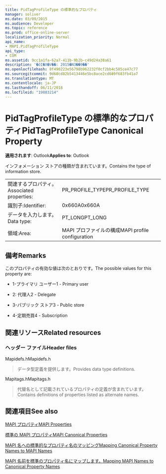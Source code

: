 ```yaml
---
title: PidTagProfileType の標準的なプロパティ
manager: soliver
ms.date: 03/09/2015
ms.audience: Developer
ms.topic: reference
ms.prod: office-online-server
localization_priority: Normal
api_name:
- MAPI.PidTagProfileType
api_type:
- COM
ms.assetid: 9cc1a1fa-62a7-411b-9b2b-c49d24a38a61
description: '�ŏI�X�V��: 2015�N3��9��'
ms.openlocfilehash: 8f490223e56798b962232f0cf2bb4c585ce47c77
ms.sourcegitcommit: 9d60cd82b5413446e5bc8ace2cd689f683fb41a7
ms.translationtype: MT
ms.contentlocale: ja-JP
ms.lasthandoff: 06/11/2018
ms.locfileid: "19803214"
---
```

# <a name="pidtagprofiletype-canonical-property"></a><span data-ttu-id="13ec2-103">PidTagProfileType の標準的なプロパティ</span><span class="sxs-lookup"><span data-stu-id="13ec2-103">PidTagProfileType Canonical Property</span></span>

  
  
<span data-ttu-id="13ec2-104">**適用されます**: Outlook</span><span class="sxs-lookup"><span data-stu-id="13ec2-104">**Applies to**: Outlook</span></span> 
  
<span data-ttu-id="13ec2-105">インフォメーション ストアの種類が含まれています。</span><span class="sxs-lookup"><span data-stu-id="13ec2-105">Contains the type of information store.</span></span>
  
|||
|:-----|:-----|
|<span data-ttu-id="13ec2-106">関連するプロパティ。</span><span class="sxs-lookup"><span data-stu-id="13ec2-106">Associated properties:</span></span>  <br/> |<span data-ttu-id="13ec2-107">PR_PROFILE_TYPE</span><span class="sxs-lookup"><span data-stu-id="13ec2-107">PR_PROFILE_TYPE</span></span>  <br/> |
|<span data-ttu-id="13ec2-108">識別子:</span><span class="sxs-lookup"><span data-stu-id="13ec2-108">Identifier:</span></span>  <br/> |<span data-ttu-id="13ec2-109">0x660A</span><span class="sxs-lookup"><span data-stu-id="13ec2-109">0x660A</span></span>  <br/> |
|<span data-ttu-id="13ec2-110">データを入力します。</span><span class="sxs-lookup"><span data-stu-id="13ec2-110">Data type:</span></span>  <br/> |<span data-ttu-id="13ec2-111">PT_LONG</span><span class="sxs-lookup"><span data-stu-id="13ec2-111">PT_LONG</span></span>  <br/> |
|<span data-ttu-id="13ec2-112">領域:</span><span class="sxs-lookup"><span data-stu-id="13ec2-112">Area:</span></span>  <br/> |<span data-ttu-id="13ec2-113">MAPI プロファイルの構成</span><span class="sxs-lookup"><span data-stu-id="13ec2-113">MAPI profile configuration</span></span>  <br/> |
   
## <a name="remarks"></a><span data-ttu-id="13ec2-114">備考</span><span class="sxs-lookup"><span data-stu-id="13ec2-114">Remarks</span></span>

<span data-ttu-id="13ec2-115">このプロパティの有効な値は次のとおりです。</span><span class="sxs-lookup"><span data-stu-id="13ec2-115">The possible values for this property are:</span></span>
  
- <span data-ttu-id="13ec2-116">1-プライマリ ユーザー</span><span class="sxs-lookup"><span data-stu-id="13ec2-116">1 - Primary user</span></span>
    
- <span data-ttu-id="13ec2-117">2: 代理人</span><span class="sxs-lookup"><span data-stu-id="13ec2-117">2 - Delegate</span></span>
    
- <span data-ttu-id="13ec2-118">3-パブリック ストア</span><span class="sxs-lookup"><span data-stu-id="13ec2-118">3 - Public store</span></span>
    
- <span data-ttu-id="13ec2-119">4-定期売買</span><span class="sxs-lookup"><span data-stu-id="13ec2-119">4 - Subscription</span></span>
    
## <a name="related-resources"></a><span data-ttu-id="13ec2-120">関連リソース</span><span class="sxs-lookup"><span data-stu-id="13ec2-120">Related resources</span></span>

### <a name="header-files"></a><span data-ttu-id="13ec2-121">ヘッダー ファイル</span><span class="sxs-lookup"><span data-stu-id="13ec2-121">Header files</span></span>

<span data-ttu-id="13ec2-122">Mapidefs.h</span><span class="sxs-lookup"><span data-stu-id="13ec2-122">Mapidefs.h</span></span>
  
> <span data-ttu-id="13ec2-123">データ型定義を提供します。</span><span class="sxs-lookup"><span data-stu-id="13ec2-123">Provides data type definitions.</span></span>
    
<span data-ttu-id="13ec2-124">Mapitags.h</span><span class="sxs-lookup"><span data-stu-id="13ec2-124">Mapitags.h</span></span>
  
> <span data-ttu-id="13ec2-125">代替名として記載されているプロパティの定義が含まれています。</span><span class="sxs-lookup"><span data-stu-id="13ec2-125">Contains definitions of properties listed as alternate names.</span></span>
    
## <a name="see-also"></a><span data-ttu-id="13ec2-126">関連項目</span><span class="sxs-lookup"><span data-stu-id="13ec2-126">See also</span></span>



[<span data-ttu-id="13ec2-127">MAPI プロパティ</span><span class="sxs-lookup"><span data-stu-id="13ec2-127">MAPI Properties</span></span>](mapi-properties.md)
  
[<span data-ttu-id="13ec2-128">標準の MAPI プロパティ</span><span class="sxs-lookup"><span data-stu-id="13ec2-128">MAPI Canonical Properties</span></span>](mapi-canonical-properties.md)
  
[<span data-ttu-id="13ec2-129">MAPI 名への標準的なプロパティ名のマッピング</span><span class="sxs-lookup"><span data-stu-id="13ec2-129">Mapping Canonical Property Names to MAPI Names</span></span>](mapping-canonical-property-names-to-mapi-names.md)
  
[<span data-ttu-id="13ec2-130">MAPI 名前を標準のプロパティ名にマップします。</span><span class="sxs-lookup"><span data-stu-id="13ec2-130">Mapping MAPI Names to Canonical Property Names</span></span>](mapping-mapi-names-to-canonical-property-names.md)

